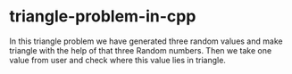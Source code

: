 # triangle-problem-in-cpp
In this triangle problem we have generated three random values and make triangle with the help of that three Random numbers. Then we take one value from user and check where this value lies in triangle. 
